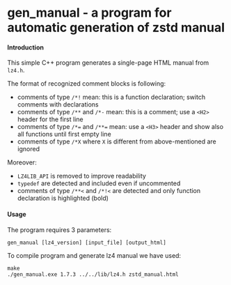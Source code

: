 gen_manual - a program for automatic generation of zstd manual 
============================================================

#### Introduction

This simple C++ program generates a single-page HTML manual from `lz4.h`.

The format of recognized comment blocks is following:
- comments of type `/*!` mean: this is a function declaration; switch comments with declarations
- comments of type `/**` and `/*-` mean: this is a comment; use a `<H2>` header for the first line
- comments of type `/*=` and `/**=` mean: use a `<H3>` header and show also all functions until first empty line
- comments of type `/*X` where `X` is different from above-mentioned are ignored

Moreover:
- `LZ4LIB_API` is removed to improve readability
- `typedef` are detected and included even if uncommented
- comments of type `/**<` and `/*!<` are detected and only function declaration is highlighted (bold)


#### Usage

The program requires 3 parameters:
```
gen_manual [lz4_version] [input_file] [output_html]
```

To compile program and generate lz4 manual we have used: 
```
make
./gen_manual.exe 1.7.3 ../../lib/lz4.h zstd_manual.html
```
